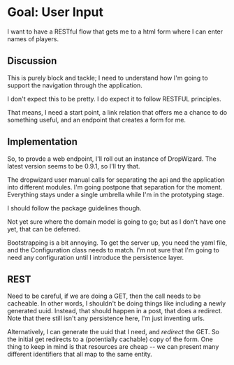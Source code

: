 # Goal: User Input #

I want to have a RESTful flow that gets me to a html form where I can enter
names of players.

## Discussion ##

This is purely block and tackle; I need to understand how I'm going to
support the navigation through the application.

I don't expect this to be pretty.  I do expect it to follow RESTFUL
principles.

That means, I need a start point, a link relation that offers me a chance
to do something useful, and an endpoint that creates a form for me.

## Implementation ##

So, to provde a web endpoint, I'll roll out an instance of DropWizard.
The latest version seems to be 0.9.1, so I'll try that.

The dropwizard user manual calls for separating the api and the application
into different modules.  I'm going postpone that separation for the moment.
Everything stays under a single umbrella while I'm in the prototyping stage.

I should follow the package guidelines though.

Not yet sure where the domain model is going to go; but as I don't have one
yet, that can be deferred.

Bootstrapping is a bit annoying.  To get the server up, you need the yaml
file, and the Configuration class needs to match.  I'm not sure that I'm
going to need any configuration until I introduce the persistence layer.

## REST ##

Need to be careful, if we are doing a GET, then the call needs to be cacheable.
In other words, I shouldn't be doing things like including a newly generated uuid.
Instead, that should happen in a post, that does a redirect.  Note that there
still isn't any persistence here, I'm just inventing urls.

Alternatively, I can generate the uuid that I need, and *redirect* the GET.  So
the initial get redirects to a (potentially cachable) copy of the form.  One thing
to keep in mind is that resources are cheap -- we can present many different
identifiers that all map to the same entity.

